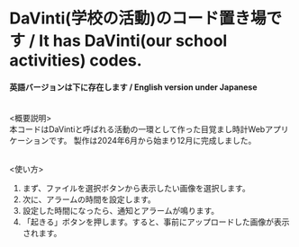# DaVinti(学校の活動)のコード置き場です / It has DaVinti(our school activities) codes.

<h4>英語バージョンは下に存在します / English version under Japanese</h4>
<br>
<概要説明><br>
本コードはDaVintiと呼ばれる活動の一環として作った目覚まし時計Webアプリケーションです。
製作は2024年6月から始まり12月に完成しました。<br><br>

<使い方><br>
1. まず、ファイルを選択ボタンから表示したい画像を選択します。
2. 次に、アラームの時間を設定します。
3. 設定した時間になったら、通知とアラームが鳴ります。
4. 「起きる」ボタンを押します。すると、事前にアップロードした画像が表示されます。
